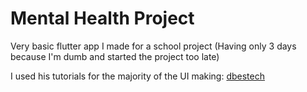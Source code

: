 # Mental Health Project

Very basic flutter app I made for a school project (Having only 3 days because I'm dumb and started the project too late)

I used his tutorials for the majority of the UI making: [dbestech](https://www.youtube.com/@dbestech)
